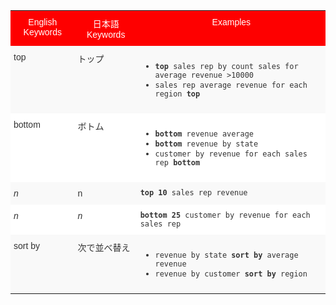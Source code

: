 
<style type="text/css">
.tg  {border-collapse:collapse;border-spacing:0;border:none;border-color:#ccc;}
.tg td{font-family:Arial, sans-serif;font-size:14px;padding:10px 5px;border-style:solid;border-width:0px;overflow:hidden;word-break:normal;border-color:#ccc;color:#333;background-color:#fff;}
.tg th{font-family:Arial, sans-serif;font-size:14px;font-weight:normal;padding:10px 5px;border-style:solid;border-width:0px;overflow:hidden;word-break:normal;border-color:#ccc;color:#333;background-color:#f0f0f0;}
.tg .tg-k64o{background-color:#fe0000;color:#ffffff;border-color:inherit;vertical-align:top}
.tg .tg-dc35{background-color:#f9f9f9;border-color:inherit;vertical-align:top}
.tg .tg-us36{border-color:inherit;vertical-align:top}
</style>
<table class="tg">
  <tr>
    <th class="tg-k64o">English Keywords</th>
    <th class="tg-k64o">日本語 Keywords</th>
    <th class="tg-k64o">Examples</th>
  </tr>
  <tr>
    <td class="tg-dc35">top</td>
    <td class="tg-dc35">トップ</td>
    <td class="tg-dc35">
    <ul><li><code><b>top</b> sales rep by count sales for average revenue &gt;10000</code></li>
    <li><code>sales rep average revenue for each region <b>top</b> </code></li> </ul>
    </td>
  </tr>
  <tr>
    <td class="tg-us36">bottom</td>
    <td class="tg-us36">ボトム</td>
    <td class="tg-us36">
    <ul><li><code><b>bottom</b> revenue average</code></li>
    <li><code><b>bottom</b> revenue by state</code></li>
    <li><code>customer by revenue for each sales rep <b>bottom</b></code></li></ul>
    </td>
  </tr>
  <tr>
    <td class="tg-dc35"><em>n</em></td>
    <td class="tg-dc35">n</td>
    <td class="tg-dc35">
    <code><b>top 10</b> sales rep revenue</code>
    </td>
  </tr>
  <tr>
    <td class="tg-us36"><em>n</em></td>
    <td class="tg-us36"><em>n</em></td>
    <td class="tg-us36">
    <code><b>bottom 25</b> customer by revenue for each sales rep</code>
    </td>
  </tr>
  <tr>
    <td class="tg-dc35">sort by</td>
    <td class="tg-dc35">次で並べ替え</td>
    <td class="tg-dc35">
    <ul>
    <li><code>revenue by state <b>sort by</b> average revenue</code></li>
    <li><code>revenue by customer <b>sort by</b> region</code></li>
    </ul>
    </td>
  </tr>
</table>
